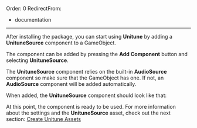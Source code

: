 ﻿Order: 0
RedirectFrom:
 - documentation
---

After installing the package, you can start using **Unitune** by adding a **UnituneSource** component to a GameObject.

The component can be added by pressing the **Add Component** button and selecting **UnituneSource**.

<?# Figure Src="/img/documentation/get-started-add-component.webp" Class="text-center" /?>

The **UnituneSource** component relies on the built-in **AudioSource** component so make sure that the GameObject has one.
If not, an **AudioSource** component will be added automatically.

When added, the **UnituneSource** component should look like that:

<?# Figure Src="/img/documentation/get-started-added-component.webp" Class="text-center" /?>

At this point, the component is ready to be used. 
For more information about the settings and the **UnituneSource** asset, check out the next section: 
[Create Unitune Assets](xref:create-unitune-assets)